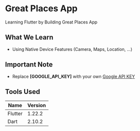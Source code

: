 # Great Places App

Learning Flutter by Building Great Places App

## What We Learn

* Using Native Device Features (Camera, Maps, Location, ...)

## Important Note

* Replace <b>[GOOGLE_API_KEY]</b> with your own [Google API KEY](https://developers.google.com/maps/documentation/javascript/get-api-key)

## Tools Used

| Name | Version |
| ------ | ------ |
| Flutter | 1.22.2 |
| Dart | 2.10.2 |